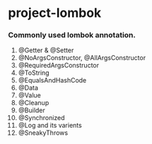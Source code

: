 ﻿# project-lombok

### Commonly used lombok annotation. 
1. @Getter & @Setter
2. @NoArgsConstructor, @AllArgsConstructor
3. @RequiredArgsConstructor
4. @ToString
5. @EqualsAndHashCode
6. @Data
7. @Value
8. @Cleanup
9. @Builder
10. @Synchronized
11. @Log and its varients
12. @SneakyThrows
